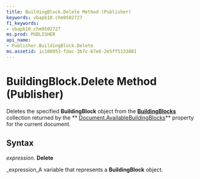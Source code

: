 ```yaml
---
title: BuildingBlock.Delete Method (Publisher)
keywords: vbapb10.chm9502727
f1_keywords:
- vbapb10.chm9502727
ms.prod: PUBLISHER
api_name:
- Publisher.BuildingBlock.Delete
ms.assetid: 1c108953-fdac-3b7c-67e6-2e5ff5133881
---
```



# BuildingBlock.Delete Method (Publisher)

Deletes the specified  **BuildingBlock** object from the **[BuildingBlocks](buildingblocks-object-publisher.md)** collection returned by the ** [Document.AvailableBuildingBlocks](document-availablebuildingblocks-property-publisher.md)** property for the current document.


## Syntax

 _expression_. **Delete**

 _expression_A variable that represents a  **BuildingBlock** object.


